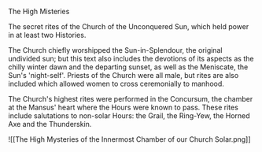 The High Misteries

The secret rites of the Church of the Unconquered Sun, which held power in at least two Histories.

The Church chiefly worshipped the Sun-in-Splendour, the original undivided sun; but this text also includes the devotions of its aspects as the chilly winter dawn and the departing sunset, as well as the Meniscate, the Sun's 'night-self'. Priests of the Church were all male, but rites are also included which allowed women to cross ceremonially to manhood.

The Church's highest rites were performed in the Concursum, the chamber at the Mansus' heart where the Hours were known to pass. These rites include salutations to non-solar Hours: the Grail, the Ring-Yew, the Horned Axe and the Thunderskin.

![[The High Mysteries of the Innermost Chamber of our Church Solar.png]]